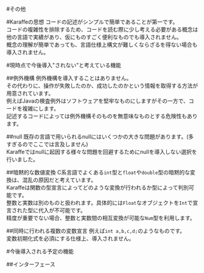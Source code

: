 #その他

#Karaffeの思想
コードの記述がシンプルで簡単であることが第一です。  
コードの複雑性を排除するため、コードを読む際に少し考える必要がある概念は  
他の言語で実績があり、仮にものすごく便利なものでも導入されません。  
概念の理解が簡単であっても、言語仕様上構文が難しくならざるを得ない場合も導入されません。  

#現時点で今後導入"されない"と考えている機能

##例外機構
例外機構を導入することはありません。  
その代わりに、操作が失敗したのか、成功したのかという情報を取得する方法が用意されています。  
例えばJavaの検査例外はソフトウェアを堅牢なものにしますがその一方で、コードを複雑にします。  
記述するコードによっては例外機構そのものを無意味なものとする危険性もあります。  

##null
既存の言語で用いられるnullにはいくつかの大きな問題があります。(多すぎるのでここでは言及しません)  
Karaffeではnullに起因する様々な問題を回避するためにnullを導入しない選択を行いました。  

##暗黙的な数値変換
C系言語でよくある`int`型と`float`や`double`型の暗黙的な変換は、混乱の原因だと考えています。  
Karaffeは関数の型宣言によってどのような変換が行われるか型によって判別可能です。  
整数と実数は別のものと扱われます。具体的には`Float`なオブジェクトを`Int`で宣言された型に代入が不可能です。  
精度が重要でない場合、整数と実数間の相互変換が可能な`Num`型を利用します。

##同時に行われる複数の変数宣言
例えば`int a,b,c,d;`のようなものです。  
変数初期化式を必須にする仕様上、導入されません。  

#今後導入される予定の機能

##インターフェース

